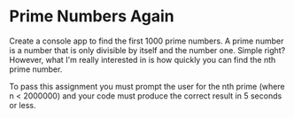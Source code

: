 # Prime Numbers Again

Create a console app to find the first 1000 prime numbers.  A prime number is a number that is only divisible by itself and the number one.  Simple right? However, what I'm really interested in is how quickly you can find the nth prime number.  

To pass this assignment you must prompt the user for the nth prime (where n < 2000000) and your code must produce the correct result in 5 seconds or less.
